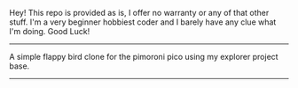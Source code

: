 Hey! This repo is provided as is, I offer no warranty or any of that other stuff.
I'm a very beginner hobbiest coder and I barely have any clue what I'm doing. Good Luck!

---

A simple flappy bird clone for the pimoroni pico using my explorer project base.

---

